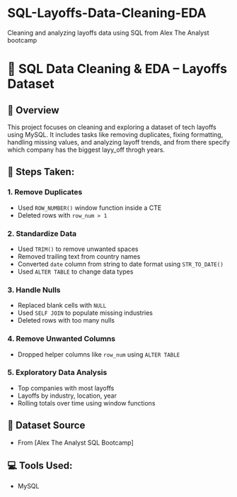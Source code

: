 # SQL-Layoffs-Data-Cleaning-EDA
Cleaning and analyzing layoffs data using SQL from Alex The Analyst bootcamp
# 🧹 SQL Data Cleaning & EDA – Layoffs Dataset

## 📌 Overview
This project focuses on cleaning and exploring a dataset of tech layoffs using MySQL. It includes tasks like removing duplicates, fixing formatting, handling missing values, and analyzing layoff trends, and from there specify which company has the biggest layy_off throgh years.

## 🔧 Steps Taken:

### 1. Remove Duplicates
- Used `ROW_NUMBER()` window function inside a CTE
- Deleted rows with `row_num > 1`

### 2. Standardize Data
- Used `TRIM()` to remove unwanted spaces
- Removed trailing text from country names
- Converted `date` column from string to date format using `STR_TO_DATE()`
- Used `ALTER TABLE` to change data types

### 3. Handle Nulls
- Replaced blank cells with `NULL`
- Used `SELF JOIN` to populate missing industries
- Deleted rows with too many nulls

### 4. Remove Unwanted Columns
- Dropped helper columns like `row_num` using `ALTER TABLE`

### 5. Exploratory Data Analysis
- Top companies with most layoffs
- Layoffs by industry, location, year
- Rolling totals over time using window functions

## 📁 Dataset Source
- From [Alex The Analyst SQL Bootcamp]

## 💻 Tools Used:
- MySQL
